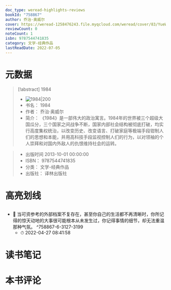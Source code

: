 ```yaml
---
doc_type: weread-highlights-reviews
bookId: "758867"
author: 乔治·奥威尔
cover: https://weread-1258476243.file.myqcloud.com/weread/cover/83/YueWen_758867/t7_YueWen_758867.jpg
reviewCount: 0
noteCount: 1
isbn: 9787544741835
category: 文学-经典作品
lastReadDate: 2022-07-05
---
```

# 元数据
> [!abstract] 1984
> - ![ 1984|200](https://weread-1258476243.file.myqcloud.com/weread/cover/83/YueWen_758867/t7_YueWen_758867.jpg)
> - 书名： 1984
> - 作者： 乔治·奥威尔
> - 简介：     《1984》是一部伟大的政治寓言。1984年的世界被三个超级大国瓜分，三个国家之间战争不断，国家内部社会结构被彻底打破，均实行高度集权统治，以改变历史、改变语言、打破家庭等极端手段钳制人们的思想和本能，并用高科技手段监视控制人们的行为，以对领袖的个人崇拜和对国内外敌人的仇恨维持社会的运转。

> - 出版时间 2013-10-01 00:00:00
> - ISBN： 9787544741835
> - 分类： 文学-经典作品
> - 出版社： 译林出版社

# 高亮划线

## 


- 📌 当可资参考的外部档案不复存在，甚至你自己的生活都不再清晰时，你所记得的惊天动地的大事很可能根本从未发生过，你记得事情的细节，却无法重温那种气氛。 ^758867-6-3127-3199
    - ⏱ 2022-04-27 08:41:58 
# 读书笔记

# 本书评论
